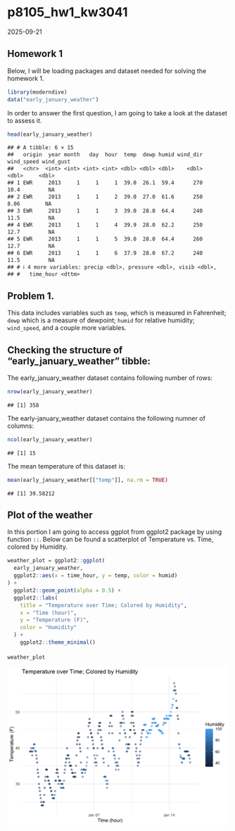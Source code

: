 p8105_hw1_kw3041
================
2025-09-21

## Homework 1

Below, I will be loading packages and dataset needed for solving the
homework 1.

``` r
library(moderndive)
data("early_january_weather")
```

In order to answer the first question, I am going to take a look at the
dataset to assess it.

``` r
head(early_january_weather)
```

    ## # A tibble: 6 × 15
    ##   origin  year month   day  hour  temp  dewp humid wind_dir wind_speed wind_gust
    ##   <chr>  <int> <int> <int> <int> <dbl> <dbl> <dbl>    <dbl>      <dbl>     <dbl>
    ## 1 EWR     2013     1     1     1  39.0  26.1  59.4      270      10.4         NA
    ## 2 EWR     2013     1     1     2  39.0  27.0  61.6      250       8.06        NA
    ## 3 EWR     2013     1     1     3  39.0  28.0  64.4      240      11.5         NA
    ## 4 EWR     2013     1     1     4  39.9  28.0  62.2      250      12.7         NA
    ## 5 EWR     2013     1     1     5  39.0  28.0  64.4      260      12.7         NA
    ## 6 EWR     2013     1     1     6  37.9  28.0  67.2      240      11.5         NA
    ## # ℹ 4 more variables: precip <dbl>, pressure <dbl>, visib <dbl>,
    ## #   time_hour <dttm>

## Problem 1.

This data includes variables such as `temp`, which is measured in
Fahrenheit; `dewp` which is a measure of dewpoint; `humid` for relative
humidity; `wind_speed`, and a couple more variables.

## Checking the structure of “early_january_weather” tibble:

The early_january_weather dataset contains following number of rows:

``` r
nrow(early_january_weather)
```

    ## [1] 358

The early-january_weather dataset contains the following numner of
columns:

``` r
ncol(early_january_weather)
```

    ## [1] 15

The mean temperature of this dataset is:

``` r
mean(early_january_weather[["temp"]], na.rm = TRUE)
```

    ## [1] 39.58212

## Plot of the weather

In this portion I am going to access ggplot from ggplot2 package by
using function `::`. Below can be found a scatterplot of Temperature
vs. Time, colored by Humidity.

``` r
weather_plot = ggplot2::ggplot(
  early_january_weather,
  ggplot2::aes(x = time_hour, y = temp, color = humid)
) +
  ggplot2::geom_point(alpha = 0.5) + 
  ggplot2::labs(
    title = "Temperature over Time; Colored by Humidity",
    x = "Time (hour)",
    y = "Temperature (F)",
    color = "Humidity"
  ) + 
    ggplot2::theme_minimal()

weather_plot
```

![](p8105_hw1_kw3041_files/figure-gfm/unnamed-chunk-6-1.png)<!-- -->
